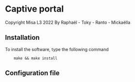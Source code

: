 # Captive portal
Copyright Misa L3 2022
By Raphaël - Toky - Ranto - Mickaëlla

## Installation
To install the software, type the following command
```
    make && make install
```

## Configuration file